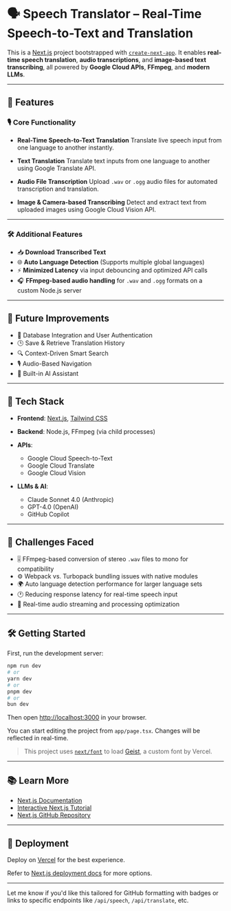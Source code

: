 # 🗣️ Speech Translator – Real-Time Speech-to-Text and Translation

This is a [Next.js](https://nextjs.org) project bootstrapped with [`create-next-app`](https://nextjs.org/docs/app/api-reference/cli/create-next-app). It enables **real-time speech translation**, **audio transcriptions**, and **image-based text transcribing**, all powered by **Google Cloud APIs**, **FFmpeg**, and **modern LLMs**.

---

## 🚀 Features

### 🎙️ Core Functionality

- **Real-Time Speech-to-Text Translation**
  Translate live speech input from one language to another instantly.

- **Text Translation**
  Translate text inputs from one language to another using Google Translate API.

- **Audio File Transcription**
  Upload `.wav` or `.ogg` audio files for automated transcription and translation.

- **Image & Camera-based Transcribing**
  Detect and extract text from uploaded images using Google Cloud Vision API.

---

### 🛠️ Additional Features

- 📥 **Download Transcribed Text**
- 🌐 **Auto Language Detection** (Supports multiple global languages)
- ⚡ **Minimized Latency** via input debouncing and optimized API calls
- 🎧 **FFmpeg-based audio handling** for `.wav` and `.ogg` formats on a custom Node.js server

---

## 🧠 Future Improvements

- 🔐 Database Integration and User Authentication
- 🕒 Save & Retrieve Translation History
- 🔍 Context-Driven Smart Search
- 🎙️ Audio-Based Navigation
- 🤖 Built-in AI Assistant

---

## 🧰 Tech Stack

- **Frontend**: [Next.js](https://nextjs.org), [Tailwind CSS](https://tailwindcss.com)
- **Backend**: Node.js, FFmpeg (via child processes)
- **APIs**:

  - Google Cloud Speech-to-Text
  - Google Cloud Translate
  - Google Cloud Vision

- **LLMs & AI**:

  - Claude Sonnet 4.0 (Anthropic)
  - GPT-4.0 (OpenAI)
  - GitHub Copilot

---

## 🧪 Challenges Faced

- 🎚️ FFmpeg-based conversion of stereo `.wav` files to mono for compatibility
- ⚙️ Webpack vs. Turbopack bundling issues with native modules
- 🌍 Auto language detection performance for larger language sets
- 🕐 Reducing response latency for real-time speech input
- 🎤 Real-time audio streaming and processing optimization

---

## 🛠 Getting Started

First, run the development server:

```bash
npm run dev
# or
yarn dev
# or
pnpm dev
# or
bun dev
```

Then open [http://localhost:3000](http://localhost:3000) in your browser.

You can start editing the project from `app/page.tsx`. Changes will be reflected in real-time.

> This project uses [`next/font`](https://nextjs.org/docs/app/building-your-application/optimizing/fonts) to load [Geist](https://vercel.com/font), a custom font by Vercel.

---

## 📚 Learn More

- [Next.js Documentation](https://nextjs.org/docs)
- [Interactive Next.js Tutorial](https://nextjs.org/learn)
- [Next.js GitHub Repository](https://github.com/vercel/next.js)

---

## 🚀 Deployment

Deploy on [Vercel](https://vercel.com/new?utm_medium=default-template&filter=next.js&utm_source=create-next-app&utm_campaign=create-next-app-readme) for the best experience.

Refer to [Next.js deployment docs](https://nextjs.org/docs/app/building-your-application/deploying) for more options.

---

Let me know if you'd like this tailored for GitHub formatting with badges or links to specific endpoints like `/api/speech`, `/api/translate`, etc.
